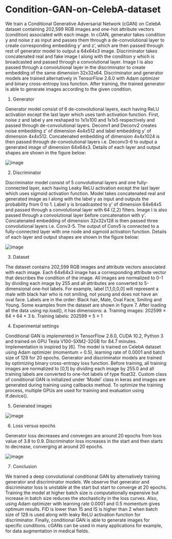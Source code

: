 # Condition-GAN-on-CelebA-dataset
We train a Conditional Generative Adversarial Network (cGAN) on CelebA dataset containing 202,599 RGB images
and one-hot attribute vectors (condition) associated with each image. In cGAN, generator takes condition y and
noise z as input and passes them through a de-convolutional layer to create corresponding embedding y’ and z’,
which are then passed through rest of generator model to output a 64x64x3 image. Discriminator takes concatenated
real and fake image I along with the condition y which is broadcasted and passed through a convolutional layer.
Image I is also passed through a convolutional layer in the discriminator to create embedding of the same dimension
32x32x64. Discriminator and generator models are trained alternatively in TensorFlow 2.6.0 with Adam optimizer
and binary cross-entropy loss function. After training, the trained generator is able to generate images according to
the given condition.

1. Generator

Generator model consist of 6 de-convolutional layers, each having ReLU activation except the last layer
which uses tanh activation function. First, noise z and label y are reshaped to 1x1x100 and 1x1x5
respectively and passed through de-convolutional layers. Deconv1 and Deconv2 creates noise embedding
z’ of dimension 4x4x512 and label embedding y’ of dimension 4x4x512. Concatenated embedding of
dimension 4x4x1024 is then passed through de-convolutional layers i.e. Deconv3-6 to output a generated
image of dimension 64x64x3. Details of each layer and output shapes are shown in the figure below:

![image](https://user-images.githubusercontent.com/102180459/171958315-119f32ca-1099-49d1-89b1-a5c3180dfd11.png)

2. Discriminator

Discriminator model consist of 5 convolutional layers and one fully-connected layer, each having Leaky
ReLU activation except the last layer which uses sigmoid activation function. Model takes concatenated
real and generated image as I along with the label y as input and outputs the probability from 0 to 1. Label
y is broadcasted to y’ of dimension 64x64x5 and passed through a convolutional layer with 64 (2,2) filters.
Image I is also passed through a convolutional layer before concatenation with y’. Concatenated embedding
of dimension 32x32x128 is then passed three convolutional layers i.e. Conv3-5. The output of Conv5 is
connected to a fully-connected layer with one node and sigmoid activation function. Details of each layer
and output shapes are shown in the figure below:

![image](https://user-images.githubusercontent.com/102180459/171958353-11717801-c806-408f-9227-02373624f387.png)

3. Dataset

The dataset contains 202,599 RGB images and attribute vectors associated with each image. Each 64x64x3
image has a corresponding attribute vector that describes the condition of the image. All images are
normalized to 0-1 by dividing each image by 255 and all attributes are converted to 5-dimensional one-hot
labels. For example, label [1,1,0,0,0] will represent a male with black hair who is not smiling, not young
and does not have an oval face. Labels are in the order: Black hair, Male, Oval Face, Smiling and Young.
Some examples from the dataset are shown in figure 7.
After loading all the data using np.load(), it has dimensions:
a. Training images: 202599 × 64 × 64 × 3
b. Training labels: 202599 × 5 × 1

4. Experimental settings

Conditional GAN is implemented in TensorFlow 2.6.0, CUDA 10.2, Python 3 and trained on GPU Tesla
V100-SXM2-32GB for 84.7 minutes. Implementation is inspired by [6]. The model is trained on CelebA
dataset using Adam optimizer (momentum = 0.5), learning rate of 0.0001 and batch size of 128 for 20
epochs. Generator and discriminator models are trained by optimizing binary cross-entropy loss function.
Before training, all training images are normalized to [0,1] by dividing each image by 255.0 and all training
labels are converted to one-hot labels of type float32. Custom class of conditional GAN is initialized under
’Model’ class in keras and images are generated during training using callbacks method. To optimize the
training process, multiple GPUs are used for training and evaluation using tf.device().

5. Generated images

![image](https://user-images.githubusercontent.com/102180459/171958557-0f62892e-55ca-41ed-ac45-09d485557c8b.png)

6. Loss versus epochs

Generator loss decreases and converges are around 20 epochs from loss value of 3.8 to 0.9. Discriminator
loss increases in the start and then starts to decrease, converging at around 20 epochs. 

![image](https://user-images.githubusercontent.com/102180459/171958693-dc34feaf-f971-4c52-bcc8-29b7c7095e53.png)

7. Conclusion

We trained a deep convolutional conditional GAN by alternatively training generator and discriminator
models. We observe that generator and discriminator loss is unstable at the start but start to converge at 20
epochs. Training the model at higher batch size is computationally expensive but increase in batch size
reduces the stochasticity in the loss curves. Also, using Adam optimizer with learning rate 0.0001 and 0.5
momentum gives optimum results. FID is lower than 15 and IS is higher than 2 when batch size of 128
is used along with leaky ReLU activation function for discriminator. Finally, conditional GAN is able to
generate images for specific conditions. cGANs can be used in many applications for example, for data
augmentation in medical fields.

